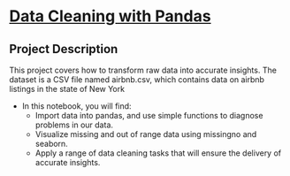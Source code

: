 [Data Cleaning with Pandas](Data_Cleaning/Cleaning_Data_in_Python_live_students.ipynb)
==========================

Project Description
--------------

This project covers how to transform raw data into accurate insights.
The dataset is a CSV file named airbnb.csv, which contains data on airbnb listings in the state of New York


- In this notebook, you will find:
    - Import data into pandas, and use simple functions to diagnose problems in our data.
    - Visualize missing and out of range data using missingno and seaborn.
    - Apply a range of data cleaning tasks that will ensure the delivery of accurate insights.
